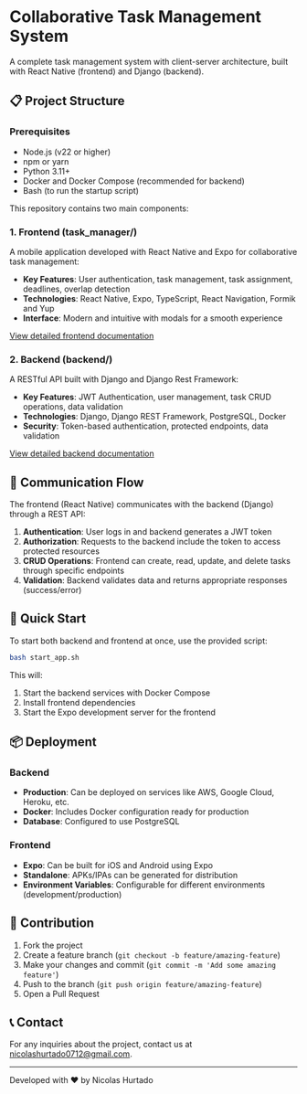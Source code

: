 # Collaborative Task Management System

A complete task management system with client-server architecture, built with React Native (frontend) and Django (backend).



## 📋 Project Structure

### Prerequisites

- Node.js (v22 or higher)
- npm or yarn
- Python 3.11+
- Docker and Docker Compose (recommended for backend)
- Bash (to run the startup script)


This repository contains two main components:

### 1. Frontend (task_manager/)

A mobile application developed with React Native and Expo for collaborative task management:

- **Key Features**: User authentication, task management, task assignment, deadlines, overlap detection
- **Technologies**: React Native, Expo, TypeScript, React Navigation, Formik and Yup
- **Interface**: Modern and intuitive with modals for a smooth experience

[View detailed frontend documentation](./task_manager/README.md)

### 2. Backend (backend/)

A RESTful API built with Django and Django Rest Framework:

- **Key Features**: JWT Authentication, user management, task CRUD operations, data validation
- **Technologies**: Django, Django REST Framework, PostgreSQL, Docker
- **Security**: Token-based authentication, protected endpoints, data validation

[View detailed backend documentation](./backend/README.md)



## 🔄 Communication Flow

The frontend (React Native) communicates with the backend (Django) through a REST API:

1. **Authentication**: User logs in and backend generates a JWT token
2. **Authorization**: Requests to the backend include the token to access protected resources
3. **CRUD Operations**: Frontend can create, read, update, and delete tasks through specific endpoints
4. **Validation**: Backend validates data and returns appropriate responses (success/error)

## 🚀 Quick Start

To start both backend and frontend at once, use the provided script:

```bash
bash start_app.sh
```

This will:
1. Start the backend services with Docker Compose
2. Install frontend dependencies
3. Start the Expo development server for the frontend

## 📦 Deployment

### Backend

- **Production**: Can be deployed on services like AWS, Google Cloud, Heroku, etc.
- **Docker**: Includes Docker configuration ready for production
- **Database**: Configured to use PostgreSQL

### Frontend

- **Expo**: Can be built for iOS and Android using Expo
- **Standalone**: APKs/IPAs can be generated for distribution
- **Environment Variables**: Configurable for different environments (development/production)

## 👥 Contribution

1. Fork the project
2. Create a feature branch (`git checkout -b feature/amazing-feature`)
3. Make your changes and commit (`git commit -m 'Add some amazing feature'`)
4. Push to the branch (`git push origin feature/amazing-feature`)
5. Open a Pull Request


## 📞 Contact

For any inquiries about the project, contact us at [nicolashurtado0712@gmail.com](mailto:nicolashurtado0712@gmail.com).

---

Developed with ❤️ by Nicolas Hurtado
